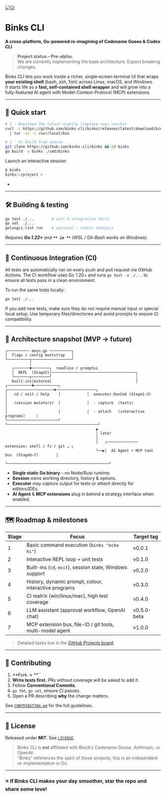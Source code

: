 [![CI](https://github.com/binks-cli/binks/actions/workflows/ci.yml/badge.svg?branch=main)](https://github.com/binks-cli/binks/actions/workflows/ci.yml)

# Binks CLI 

**A cross-platform, Go-powered re-imagining of Codename Goose & Codex CLI**

> **Project status – Pre-alpha.**\
> We are currently implementing the base architecture. Expect breaking changes.

Binks CLI lets you work inside a richer, single‑screen terminal UI that wraps **your existing shell** (bash, zsh, fish) across Linux, macOS, and Windows.\
It starts life as a **fast, self-contained shell wrapper** and will grow into a fully-featured AI agent with Model-Context-Protocol (MCP) extensions.

---

## 🚀 Quick start

```bash
# 1 · Download the latest nightly (replace <os>_<arch>)
curl -L https://github.com/binks-cli/binks/releases/latest/download/binks_<os>_<arch>.tar.gz \
  | tar -xz -C /usr/local/bin

# 2 · Or build from source
git clone https://github.com/binks-cli/binks && cd binks
go build -o binks ./cmd/binks
```

Launch an interactive session:

```bash
$ binks
binks:~/project >
```

-

---

## 🛠 Building & testing

```bash
go test ./...        # unit & integration tests 
go vet  ./...
golangci-lint run    # optional – static analysis
```

*Requires ****Go 1.22+**** and **``** in **``** (WSL / Git-Bash works on Windows).*

---

## 🧪 Continuous Integration (CI)

All tests are automatically run on every push and pull request via GitHub Actions. The CI workflow uses Go 1.20+ and runs `go test -v ./...` to ensure all tests pass in a clean environment.

To run the same tests locally:

```bash
go test ./...
```

If you add new tests, make sure they do not require manual input or special local setup. Use temporary files/directories and avoid prompts to ensure CI compatibility.

---

## 🧩 Architecture snapshot (MVP → future)

```
┌────────── main.go ──────────┐
│  flags / config bootstrap   │
└──────────┬──────────────────┘
           │
   ┌───────▼────────┐  readline / promptui
   │  REPL  (Stage2)│──────────────────────────────────────┐
   └───────┬────────┘                                      │
   built-ins│external                                      │
┌───────────▼───────────┐            ┌─────────────────────▼──────────────────┐
│   cd / exit / help    │            │  executor.RunCmd (Stage1–3)            │
│   (session mutators)  │            │  - capture  (tests)                    │
│                       │            │  - attach   (interactive programs)     │
└───────────────────────┘            └─────────────────────────────────────────┘
                                         ▲
                                         │ later
                                         │
                                         │   ┌────────────── extension: shell / fs / git … ┐
                                         └──▶│  AI Agent + MCP tool bus  (Stage6–7)        │
                                             └──────────────────────────────────────────────┘
```

- **Single static Go binary** – no Node/Rust runtime.
- **Session** owns working directory, history & options.
- **Executor** may *capture* output for tests or *attach* directly for editors/IDEs.
- **AI Agent** & **MCP extensions** plug in behind a strategy interface when enabled.

---

## 🗺 Roadmap & milestones

| Stage | Focus                                                     | Target tag  |
| ----- | --------------------------------------------------------- | ----------- |
| 1     | Basic command execution (`binks "echo hi"`)               | v0.0.1      |
| 2     | Interactive REPL loop + unit tests                        | v0.1.0      |
| 3     | Built-ins (`cd`, `exit`), session state, Windows support  | v0.2.0      |
| 4     | History, dynamic prompt, colour, interactive programs     | v0.3.0      |
| 5     | CI matrix (win/linux/mac), high test coverage             | v0.4.0      |
| 6     | LLM assistant (approval workflow, OpenAI chat)            | v0.5.0-beta |
| 7     | MCP extension bus, file-IO / git tools, multi-model agent | v1.0.0      |

> Detailed tasks live in the [GitHub Projects board](https://github.com/binks-cli/binks/projects).

---

## 🤝 Contributing

1. \*\*Fork → \*\*``
2. **Write tests first.** PRs without coverage will be asked to add it.
3. Follow **Conventional Commits**.
4. `go fmt`, `go vet`, ensure CI passes.
5. Open a PR describing **why** the change matters.

See [`CONTRIBUTING.md`](CONTRIBUTING.md) for the full guidelines.

---

## 📜 License

Released under **MIT**. See [`LICENSE`](LICENSE).

> Binks CLI is **not** affiliated with Block’s Codename Goose, Anthropic, or OpenAI.\
> “Binks” references the spirit of those projects; this is an independent re-implementation in Go.

---

### ⭐ If Binks CLI makes your day smoother, star the repo and share some love!
